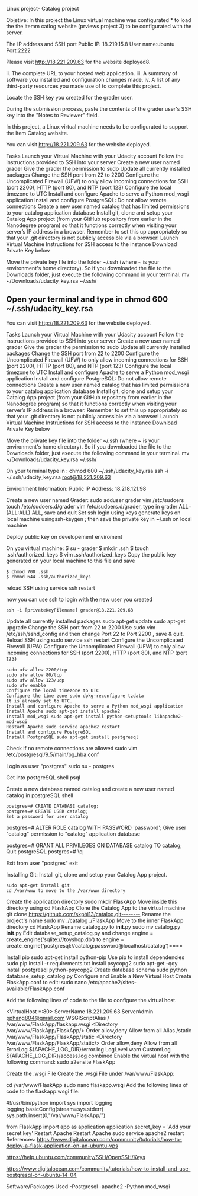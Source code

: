 Linux project- Catalog project

Objetive: 
In this project the Linux virtual machine  was configurated * to load the the itemm catlog website (prviews project 3) 
to be configurated  with the server. 

The IP address and SSH port 
 Public IP: 18.219.15.8
 User name:ubuntu
 Port:2222
 
 Please visit http://18.221.209.63 for the website deployed8.
 
ii. The complete URL to your hosted web application.
iii. A summary of software you installed and configuration changes made.
iv. A list of any third-party resources you made use of to complete this project.

Locate the SSH key you created for the grader user.

During the submission process, paste the contents of the grader user's SSH key into the "Notes to Reviewer" field.


In this project, a Linux virtual machine needs to be configurated to support the Item Catalog website.

You can visit http://18.221.209.63 for the website deployed.

Tasks
	Launch your Virtual Machine with your Udacity account
	Follow the instructions provided to SSH into your server
	Create a new user named grader
	Give the grader the permission to sudo
	Update all currently installed packages
	Change the SSH port from 22 to 2200
	Configure the Uncomplicated Firewall (UFW) to only allow incoming connections for SSH (port 2200), HTTP (port 80), and NTP (port 123)
	Configure the local timezone to UTC
	Install and configure Apache to serve a Python mod_wsgi application
	Install and configure PostgreSQL:
	Do not allow remote connections
	Create a new user named catalog that has limited permissions to your catalog application database
	Install git, clone and setup your Catalog App project (from your GitHub repository from earlier in the Nanodegree program) so that it 	functions correctly when visiting your server’s IP address in a browser. Remember to set this up appropriately so that your .git 			directory is not publicly accessible via a browser!
	Launch Virtual Machine
	Instructions for SSH access to the instance
	Download Private Key below

Move the private key file into the folder ~/.ssh (where ~ is your environment's home directory). So if you downloaded the file to the Downloads folder, just execute the following command in your terminal. mv ~/Downloads/udacity_key.rsa ~/.ssh/

Open your terminal and type in chmod 600 ~/.ssh/udacity_key.rsa
-----------------


You can visit http://18.221.209.63 for the website deployed.

Tasks
Launch your Virtual Machine with your Udacity account
Follow the instructions provided to SSH into your server
Create a new user named grader
Give the grader the permission to sudo
Update all currently installed packages
Change the SSH port from 22 to 2200
Configure the Uncomplicated Firewall (UFW) to only allow incoming connections for SSH (port 2200), HTTP (port 80), and NTP (port 123)
Configure the local timezone to UTC
Install and configure Apache to serve a Python mod_wsgi application
Install and configure PostgreSQL:
Do not allow remote connections
Create a new user named catalog that has limited permissions to your catalog application database
Install git, clone and setup your Catalog App project (from your GitHub repository from earlier in the Nanodegree program) so that it functions correctly when visiting your server’s IP address in a browser. Remember to set this up appropriately so that your .git directory is not publicly accessible via a browser!
Launch Virtual Machine
Instructions for SSH access to the instance
Download Private Key below

Move the private key file into the folder ~/.ssh (where ~ is your environment's home directory). So if you downloaded the file to the Downloads folder, just execute the following command in your terminal. mv ~/Downloads/udacity_key.rsa ~/.ssh/

On your terminal type in :
	chmod 600 ~/.ssh/udacity_key.rsa
	ssh -i ~/.ssh/udacity_key.rsa root@18.221.209.63

Environment Information:
Public IP Address: 18.218.121.98

Create a new user named Grader:
	sudo adduser grader
	vim /etc/sudoers
	touch /etc/sudoers.d/grader
	vim /etc/sudoers.d/grader, type in grader ALL=(ALL:ALL) ALL, save and quit
	Set ssh login using keys
	generate keys on local machine usingssh-keygen ; then save the private key in ~/.ssh on local machine

Deploy public key on developement enviroment

On you virtual machine:
	$ su - grader
	$ mkdir .ssh
	$ touch .ssh/authorized_keys
	$ vim .ssh/authorized_keys
Copy the public key generated on your local machine to this file and save

	$ chmod 700 .ssh
	$ chmod 644 .ssh/authorized_keys
reload SSH using service
	ssh restart

now you can use ssh to login with the new user you created

	ssh -i [privateKeyFilename] grader@18.221.209.63

Update all currently installed packages
	sudo apt-get update
	sudo apt-get upgrade
Change the SSH port from 22 to 2200
	Use sudo vim /etc/ssh/sshd_config and then change Port 22 to Port 2200 , save & quit.
Reload SSH using sudo service ssh restart
	Configure the Uncomplicated Firewall (UFW)
	Configure the Uncomplicated Firewall (UFW) to only allow incoming connections for SSH (port 2200), HTTP (port 80), and NTP (port 123)

	sudo ufw allow 2200/tcp
	sudo ufw allow 80/tcp
	sudo ufw allow 123/udp
	sudo ufw enable 
	Configure the local timezone to UTC
	Configure the time zone sudo dpkg-reconfigure tzdata
	It is already set to UTC.
	Install and configure Apache to serve a Python mod_wsgi application
	Install Apache sudo apt-get install apache2
	Install mod_wsgi sudo apt-get install python-setuptools libapache2-mod-wsgi
	Restart Apache sudo service apache2 restart
	Install and configure PostgreSQL
	Install PostgreSQL sudo apt-get install postgresql

Check if no remote connections are allowed 
	sudo vim /etc/postgresql/9.5/main/pg_hba.conf

Login as user "postgres" 
	sudo su - postgres

Get into postgreSQL 
	shell psql

Create a new database named catalog and create a new user named catalog in postgreSQL shell

	postgres=# CREATE DATABASE catalog;
	postgres=# CREATE USER catalog;
	Set a password for user catalog

postgres=# ALTER ROLE catalog WITH PASSWORD 'password';
Give user "catalog" permission to "catalog" application database

postgres=# GRANT ALL PRIVILEGES ON DATABASE catalog TO catalog;
	Quit postgreSQL postgres=# \q

Exit from user  "postgres"
exit

Installing Git:
Install git, clone and setup your Catalog App project.

	sudo apt-get install git
	cd /var/www to move to the /var/www directory
Create the application directory 
	sudo mkdir FlaskApp
Move inside this directory using 
	cd FlaskApp
Clone the Catalog App to the virtual machine 
	git clone https://github.com/skphi13/catalog.git--------
Rename the project's name 
	sudo mv ./catalog ./FlaskApp
Move to the inner FlaskApp directory 
	cd FlaskApp
Rename catalog.py to __init__.py 
	sudo mv catalog.py __init__.py
Edit database_setup_catalog.py and change engine = create_engine('sqlite:///toyshop.db') to engine = create_engine('postgresql://catalog:password@localhost/catalog')====

Install pip 
	sudo apt-get install python-pip
Use pip to install dependencies 
	sudo pip install -r requirements.txt
Install psycopg2 
	sudo apt-get -qqy install postgresql python-psycopg2
Create database schema 
	sudo python database_setup_catalog.py
Configure and Enable a New Virtual Host
Create FlaskApp.conf to edit: sudo nano /etc/apache2/sites-available/FlaskApp.conf

Add the following lines of code to the file to configure the virtual host.

<VirtualHost *:80>
	ServerName 18.221.209.63
	ServerAdmin pphang804@gmail.com
	WSGIScriptAlias / /var/www/FlaskApp/flaskapp.wsgi
	<Directory /var/www/FlaskApp/FlaskApp/>
		Order allow,deny
		Allow from all
	</Directory>
	Alias /static /var/www/FlaskApp/FlaskApp/static
	<Directory /var/www/FlaskApp/FlaskApp/static/>
		Order allow,deny
		Allow from all
	</Directory>
	ErrorLog ${APACHE_LOG_DIR}/error.log
	LogLevel warn
	CustomLog ${APACHE_LOG_DIR}/access.log combined
</VirtualHost>
Enable the virtual host with the following command: sudo a2ensite FlaskApp

Create the .wsgi File
Create the .wsgi File under /var/www/FlaskApp:

cd /var/www/FlaskApp
sudo nano flaskapp.wsgi 
Add the following lines of code to the flaskapp.wsgi file:

#!/usr/bin/python
import sys
import logging
logging.basicConfig(stream=sys.stderr)
sys.path.insert(0,"/var/www/FlaskApp/")

from FlaskApp import app as application
application.secret_key = 'Add your secret key'
Restart Apache
Restart Apache sudo service apache2 restart
References:
https://www.digitalocean.com/community/tutorials/how-to-deploy-a-flask-application-on-an-ubuntu-vps

https://help.ubuntu.com/community/SSH/OpenSSH/Keys

https://www.digitalocean.com/community/tutorials/how-to-install-and-use-postgresql-on-ubuntu-14-04

Software/Packages Used
-Postgresql
-apache2
-Python mod_wsgi
